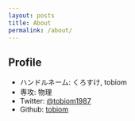 ```yaml
---
layout: posts
title: About
permalink: /about/
---
```


## Profile

* ハンドルネーム: くろすけ, tobiom
* 専攻: 物理
* Twitter: [@tobiom1987](https://www.twitter.com/tobiom1987)
* Github: [tobiom](https://github.com/tobiom)

